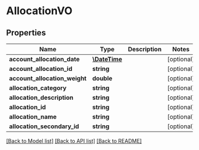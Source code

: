 # AllocationVO

## Properties
Name | Type | Description | Notes
------------ | ------------- | ------------- | -------------
**account_allocation_date** | [**\DateTime**](\DateTime.md) |  | [optional] 
**account_allocation_id** | **string** |  | [optional] 
**account_allocation_weight** | **double** |  | [optional] 
**allocation_category** | **string** |  | [optional] 
**allocation_description** | **string** |  | [optional] 
**allocation_id** | **string** |  | [optional] 
**allocation_name** | **string** |  | [optional] 
**allocation_secondary_id** | **string** |  | [optional] 

[[Back to Model list]](../README.md#documentation-for-models) [[Back to API list]](../README.md#documentation-for-api-endpoints) [[Back to README]](../README.md)


